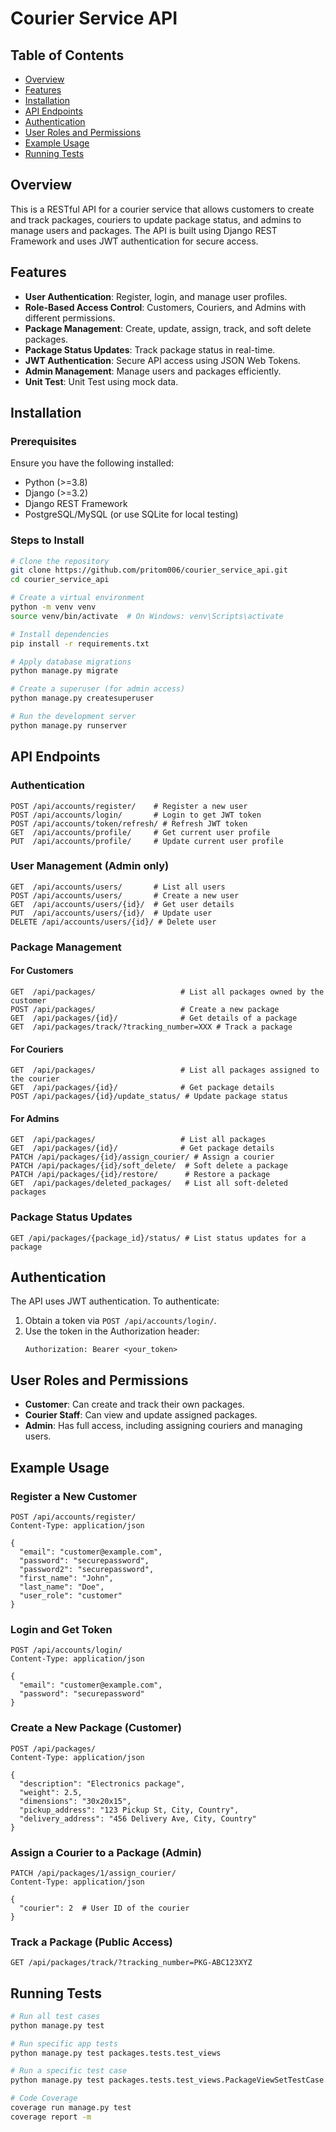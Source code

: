 # Courier Service API

## Table of Contents
- [Overview](#overview)
- [Features](#features)
- [Installation](#installation)
- [API Endpoints](#api-endpoints)
- [Authentication](#authentication)
- [User Roles and Permissions](#user-roles-and-permissions)
- [Example Usage](#example-usage)
- [Running Tests](#running-tests)

## Overview
This is a RESTful API for a courier service that allows customers to create and track packages, couriers to update package status, and admins to manage users and packages. The API is built using Django REST Framework and uses JWT authentication for secure access.

## Features
- **User Authentication**: Register, login, and manage user profiles.
- **Role-Based Access Control**: Customers, Couriers, and Admins with different permissions.
- **Package Management**: Create, update, assign, track, and soft delete packages.
- **Package Status Updates**: Track package status in real-time.
- **JWT Authentication**: Secure API access using JSON Web Tokens.
- **Admin Management**: Manage users and packages efficiently.
- **Unit Test**: Unit Test using mock data.

## Installation

### Prerequisites
Ensure you have the following installed:
- Python (>=3.8)
- Django (>=3.2)
- Django REST Framework
- PostgreSQL/MySQL (or use SQLite for local testing)

### Steps to Install
```bash
# Clone the repository
git clone https://github.com/pritom006/courier_service_api.git
cd courier_service_api

# Create a virtual environment
python -m venv venv
source venv/bin/activate  # On Windows: venv\Scripts\activate

# Install dependencies
pip install -r requirements.txt

# Apply database migrations
python manage.py migrate

# Create a superuser (for admin access)
python manage.py createsuperuser

# Run the development server
python manage.py runserver
```

## API Endpoints

### Authentication
```http
POST /api/accounts/register/    # Register a new user
POST /api/accounts/login/       # Login to get JWT token
POST /api/accounts/token/refresh/ # Refresh JWT token
GET  /api/accounts/profile/     # Get current user profile
PUT  /api/accounts/profile/     # Update current user profile
```

### User Management (Admin only)
```http
GET  /api/accounts/users/       # List all users
POST /api/accounts/users/       # Create a new user
GET  /api/accounts/users/{id}/  # Get user details
PUT  /api/accounts/users/{id}/  # Update user
DELETE /api/accounts/users/{id}/ # Delete user
```

### Package Management

#### For Customers
```http
GET  /api/packages/                   # List all packages owned by the customer
POST /api/packages/                   # Create a new package
GET  /api/packages/{id}/              # Get details of a package
GET  /api/packages/track/?tracking_number=XXX # Track a package
```

#### For Couriers
```http
GET  /api/packages/                   # List all packages assigned to the courier
GET  /api/packages/{id}/              # Get package details
POST /api/packages/{id}/update_status/ # Update package status
```

#### For Admins
```http
GET  /api/packages/                   # List all packages
GET  /api/packages/{id}/              # Get package details
PATCH /api/packages/{id}/assign_courier/ # Assign a courier
PATCH /api/packages/{id}/soft_delete/  # Soft delete a package
PATCH /api/packages/{id}/restore/      # Restore a package
GET  /api/packages/deleted_packages/   # List all soft-deleted packages
```

### Package Status Updates
```http
GET /api/packages/{package_id}/status/ # List status updates for a package
```

## Authentication
The API uses JWT authentication. To authenticate:

1. Obtain a token via `POST /api/accounts/login/`.
2. Use the token in the Authorization header:
   ```http
   Authorization: Bearer <your_token>
   ```

## User Roles and Permissions
- **Customer**: Can create and track their own packages.
- **Courier Staff**: Can view and update assigned packages.
- **Admin**: Has full access, including assigning couriers and managing users.

## Example Usage

### Register a New Customer
```http
POST /api/accounts/register/
Content-Type: application/json

{
  "email": "customer@example.com",
  "password": "securepassword",
  "password2": "securepassword",
  "first_name": "John",
  "last_name": "Doe",
  "user_role": "customer"
}
```

### Login and Get Token
```http
POST /api/accounts/login/
Content-Type: application/json

{
  "email": "customer@example.com",
  "password": "securepassword"
}
```

### Create a New Package (Customer)
```http
POST /api/packages/
Content-Type: application/json

{
  "description": "Electronics package",
  "weight": 2.5,
  "dimensions": "30x20x15",
  "pickup_address": "123 Pickup St, City, Country",
  "delivery_address": "456 Delivery Ave, City, Country"
}
```

### Assign a Courier to a Package (Admin)
```http
PATCH /api/packages/1/assign_courier/
Content-Type: application/json

{
  "courier": 2  # User ID of the courier
}
```

### Track a Package (Public Access)
```http
GET /api/packages/track/?tracking_number=PKG-ABC123XYZ
```

## Running Tests
```bash
# Run all test cases
python manage.py test

# Run specific app tests
python manage.py test packages.tests.test_views

# Run a specific test case
python manage.py test packages.tests.test_views.PackageViewSetTestCase.test_track_package_missing_tracking_number

# Code Coverage
coverage run manage.py test
coverage report -m


   
